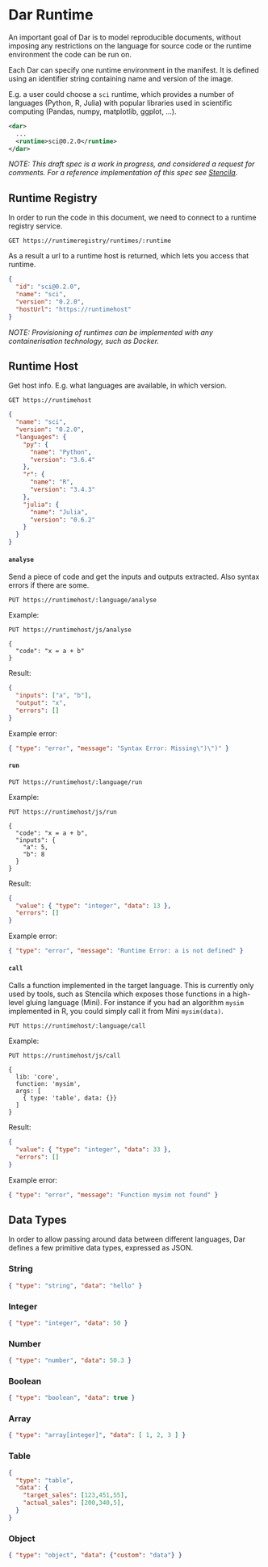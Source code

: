 # Dar Runtime

An important goal of Dar is to model reproducible documents, without imposing any restrictions on the language for source code or the runtime environment the code can be run on.

Each Dar can specify one runtime environment in the manifest. It is defined using an identifier string containing name and version of the image.

E.g. a user could choose a `sci` runtime, which provides a number of languages (Python, R, Julia) with popular libraries used in scientific computing (Pandas, numpy, matplotlib, ggplot, ...).

```xml
<dar>
  ...
  <runtime>sci@0.2.0</runtime>
</dar>
```

*NOTE: This draft spec is a work in progress, and considered a request for comments. For a reference implementation of this spec see [Stencila](https://github.com/stencila/stencila)*.

## Runtime Registry

In order to run the code in this document, we need to connect to a runtime registry service.

```
GET https://runtimeregistry/runtimes/:runtime
```

As a result a url to a runtime host is returned, which lets you access that runtime.

```json
{
  "id": "sci@0.2.0",
  "name": "sci",
  "version": "0.2.0",
  "hostUrl": "https://runtimehost"
}
```

*NOTE: Provisioning of runtimes can be implemented with any containerisation technology, such as Docker.*


## Runtime Host

Get host info. E.g. what languages are available, in which version.

```
GET https://runtimehost
```

```json
{
  "name": "sci",
  "version": "0.2.0",
  "languages": {
    "py": {
      "name": "Python",
      "version": "3.6.4"
    },
    "r": {
      "name": "R",
      "version": "3.4.3"
    },
    "julia": {
      "name": "Julia",
      "version": "0.6.2"
    }
  }
}
```

#### `analyse`

Send a piece of code and get the inputs and outputs extracted. Also syntax errors if there are some.

```
PUT https://runtimehost/:language/analyse
```

Example:

```
PUT https://runtimehost/js/analyse

{
  "code": "x = a + b"
}
```

Result:

```json
{
  "inputs": ["a", "b"],
  "output": "x",
  "errors": []
}
```

Example error:

```json
{ "type": "error", "message": "Syntax Error: Missing\")\")" }
```


#### `run`

```
PUT https://runtimehost/:language/run
```

Example:

```
PUT https://runtimehost/js/run

{
  "code": "x = a + b",
  "inputs": {
    "a": 5,
    "b": 8
  }
}
```

Result:

```json
{
  "value": { "type": "integer", "data": 13 },
  "errors": []
}
```

Example error:

```json
{ "type": "error", "message": "Runtime Error: a is not defined" }
```

#### `call`

Calls a function implemented in the target language. This is currently only used by tools, such as Stencila which exposes those functions in a high-level gluing language (Mini). For instance if you had an algorithm `mysim` implemented in R, you could simply call it from Mini `mysim(data)`.

```
PUT https://runtimehost/:language/call
```


Example:

```
PUT https://runtimehost/js/call

{
  lib: 'core',
  function: 'mysim',
  args: [
    { type: 'table', data: {}}
  ]
}
```

Result:

```json
{
  "value": { "type": "integer", "data": 33 },
  "errors": []
}
```

Example error:

```json
{ "type": "error", "message": "Function mysim not found" }
```


## Data Types

In order to allow passing around data between different languages, Dar defines a few primitive data types, expressed as JSON.

### String

```json
{ "type": "string", "data": "hello" }
```

### Integer

```json
{ "type": "integer", "data": 50 }
```

### Number

```json
{ "type": "number", "data": 50.3 }
```

### Boolean

```json
{ "type": "boolean", "data": true }
```

### Array

```json
{ "type": "array[integer]", "data": [ 1, 2, 3 ] }
```

### Table

```json
{
  "type": "table",
  "data": {
    "target_sales": [123,451,55],
    "actual_sales": [200,340,5],
  }
}
```

### Object

```json
{ "type": "object", "data": {"custom": "data"} }
```
